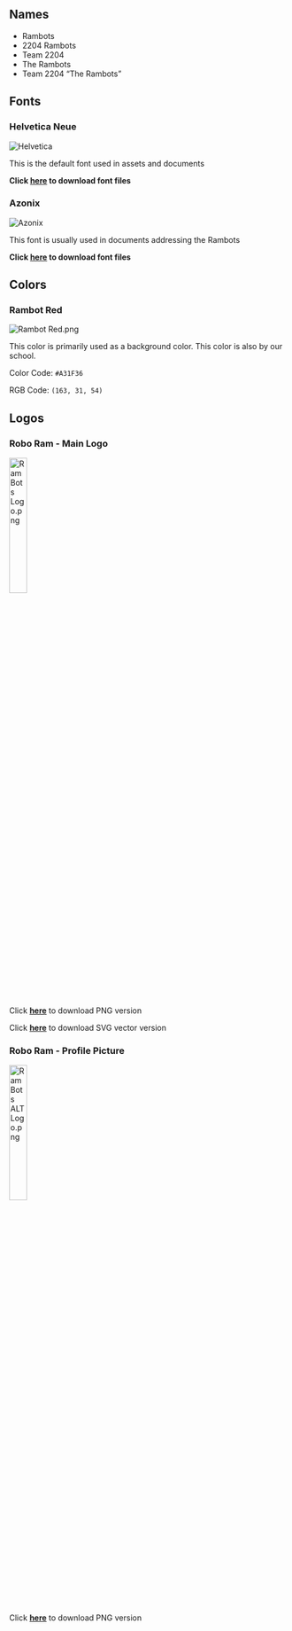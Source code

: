 ## Names

- Rambots
- 2204 Rambots
- Team 2204
- The Rambots
- Team 2204 “The Rambots”

## **Fonts**

### Helvetica Neue

![Helvetica](https://cdn.discordapp.com/attachments/1031787835587563564/1138342379284340786/2023-08-07_22-25.png)

This is the default font used in assets and documents

**Click [here](https://files.catbox.moe/41lvdp.zip) to download font files**

### Azonix

![Azonix](https://cdn.discordapp.com/attachments/988886251367178320/1132098809342734347/Azonix.png)

This font is usually used in documents addressing the Rambots

**Click [here](https://files.catbox.moe/eh6pwj.zip) to download font files**
## **Colors**

### Rambot Red

![Rambot Red.png](https://cdn.discordapp.com/attachments/988886251367178320/1132098808852004904/Rambot_Red.png)

This color is primarily used as a background color. This color is also by our school.

Color Code: `#A31F36`

RGB Code: `(163, 31, 54)`

## **Logos**

### Robo Ram - Main Logo
<img src="https://cdn.discordapp.com/attachments/988886251367178320/1132098808268992522/RamBots_Logo.png" alt="RamBots Logo.png" width="25%" height="25%"/><br>

Click **[here](https://files.catbox.moe/tim8fr.png)** to download PNG version

Click **[here](https://files.catbox.moe/uz9e7m.svg)** to download SVG vector version


### Robo Ram - Profile Picture
<img src="https://cdn.discordapp.com/attachments/988886251367178320/1132098808629690398/RamBots_ALT_Logo.png" alt="RamBots ALT Logo.png" width="25%" height="25%"/><br>

Click **[here](https://files.catbox.moe/wjfumh.png)** to download PNG version